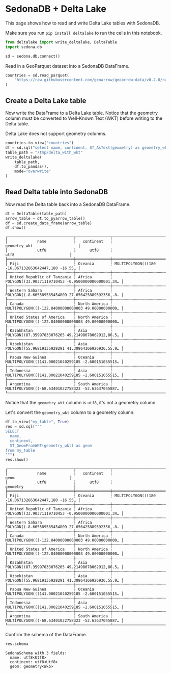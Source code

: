 # SedonaDB + Delta Lake

This page shows how to read and write Delta Lake tables with SedonaDB.

Make sure you run `pip install deltalake` to run the cells in this notebook.


```python
from deltalake import write_deltalake, DeltaTable
import sedona.db

sd = sedona.db.connect()
```

Read in a GeoParquet dataset into a SedonaDB DataFrame.


```python
countries = sd.read_parquet(
    "https://raw.githubusercontent.com/geoarrow/geoarrow-data/v0.2.0/natural-earth/files/natural-earth_countries_geo.parquet"
)
```

## Create a Delta Lake table

Now write the DataFrame to a Delta Lake table.  Notice that the geometry column must be converted to Well-Known Text (WKT) before writing to the Delta table.

Delta Lake does not support geometry columns.


```python
countries.to_view("countries")
df = sd.sql("select name, continent, ST_AsText(geometry) as geometry_wkt from countries")
table_path = "/tmp/delta_with_wkt"
write_deltalake(
    table_path,
    df.to_pandas(),
    mode="overwrite"
)
```

## Read Delta table into SedonaDB

Now read the Delta table back into a SedonaDB DataFrame.


```python
dt = DeltaTable(table_path)
arrow_table = dt.to_pyarrow_table()
df = sd.create_data_frame(arrow_table)
df.show()
```

    ┌─────────────────────────────┬───────────────┬────────────────────────────────────────────────────┐
    │             name            ┆   continent   ┆                    geometry_wkt                    │
    │             utf8            ┆      utf8     ┆                        utf8                        │
    ╞═════════════════════════════╪═══════════════╪════════════════════════════════════════════════════╡
    │ Fiji                        ┆ Oceania       ┆ MULTIPOLYGON(((180 -16.067132663642447,180 -16.55… │
    ├╌╌╌╌╌╌╌╌╌╌╌╌╌╌╌╌╌╌╌╌╌╌╌╌╌╌╌╌╌┼╌╌╌╌╌╌╌╌╌╌╌╌╌╌╌┼╌╌╌╌╌╌╌╌╌╌╌╌╌╌╌╌╌╌╌╌╌╌╌╌╌╌╌╌╌╌╌╌╌╌╌╌╌╌╌╌╌╌╌╌╌╌╌╌╌╌╌╌┤
    │ United Republic of Tanzania ┆ Africa        ┆ POLYGON((33.90371119710453 -0.9500000000000001,34… │
    ├╌╌╌╌╌╌╌╌╌╌╌╌╌╌╌╌╌╌╌╌╌╌╌╌╌╌╌╌╌┼╌╌╌╌╌╌╌╌╌╌╌╌╌╌╌┼╌╌╌╌╌╌╌╌╌╌╌╌╌╌╌╌╌╌╌╌╌╌╌╌╌╌╌╌╌╌╌╌╌╌╌╌╌╌╌╌╌╌╌╌╌╌╌╌╌╌╌╌┤
    │ Western Sahara              ┆ Africa        ┆ POLYGON((-8.665589565454809 27.656425889592356,-8… │
    ├╌╌╌╌╌╌╌╌╌╌╌╌╌╌╌╌╌╌╌╌╌╌╌╌╌╌╌╌╌┼╌╌╌╌╌╌╌╌╌╌╌╌╌╌╌┼╌╌╌╌╌╌╌╌╌╌╌╌╌╌╌╌╌╌╌╌╌╌╌╌╌╌╌╌╌╌╌╌╌╌╌╌╌╌╌╌╌╌╌╌╌╌╌╌╌╌╌╌┤
    │ Canada                      ┆ North America ┆ MULTIPOLYGON(((-122.84000000000003 49.00000000000… │
    ├╌╌╌╌╌╌╌╌╌╌╌╌╌╌╌╌╌╌╌╌╌╌╌╌╌╌╌╌╌┼╌╌╌╌╌╌╌╌╌╌╌╌╌╌╌┼╌╌╌╌╌╌╌╌╌╌╌╌╌╌╌╌╌╌╌╌╌╌╌╌╌╌╌╌╌╌╌╌╌╌╌╌╌╌╌╌╌╌╌╌╌╌╌╌╌╌╌╌┤
    │ United States of America    ┆ North America ┆ MULTIPOLYGON(((-122.84000000000003 49.00000000000… │
    ├╌╌╌╌╌╌╌╌╌╌╌╌╌╌╌╌╌╌╌╌╌╌╌╌╌╌╌╌╌┼╌╌╌╌╌╌╌╌╌╌╌╌╌╌╌┼╌╌╌╌╌╌╌╌╌╌╌╌╌╌╌╌╌╌╌╌╌╌╌╌╌╌╌╌╌╌╌╌╌╌╌╌╌╌╌╌╌╌╌╌╌╌╌╌╌╌╌╌┤
    │ Kazakhstan                  ┆ Asia          ┆ POLYGON((87.35997033076265 49.21498078062912,86.5… │
    ├╌╌╌╌╌╌╌╌╌╌╌╌╌╌╌╌╌╌╌╌╌╌╌╌╌╌╌╌╌┼╌╌╌╌╌╌╌╌╌╌╌╌╌╌╌┼╌╌╌╌╌╌╌╌╌╌╌╌╌╌╌╌╌╌╌╌╌╌╌╌╌╌╌╌╌╌╌╌╌╌╌╌╌╌╌╌╌╌╌╌╌╌╌╌╌╌╌╌┤
    │ Uzbekistan                  ┆ Asia          ┆ POLYGON((55.96819135928291 41.30864166926936,55.9… │
    ├╌╌╌╌╌╌╌╌╌╌╌╌╌╌╌╌╌╌╌╌╌╌╌╌╌╌╌╌╌┼╌╌╌╌╌╌╌╌╌╌╌╌╌╌╌┼╌╌╌╌╌╌╌╌╌╌╌╌╌╌╌╌╌╌╌╌╌╌╌╌╌╌╌╌╌╌╌╌╌╌╌╌╌╌╌╌╌╌╌╌╌╌╌╌╌╌╌╌┤
    │ Papua New Guinea            ┆ Oceania       ┆ MULTIPOLYGON(((141.00021040259185 -2.600151055515… │
    ├╌╌╌╌╌╌╌╌╌╌╌╌╌╌╌╌╌╌╌╌╌╌╌╌╌╌╌╌╌┼╌╌╌╌╌╌╌╌╌╌╌╌╌╌╌┼╌╌╌╌╌╌╌╌╌╌╌╌╌╌╌╌╌╌╌╌╌╌╌╌╌╌╌╌╌╌╌╌╌╌╌╌╌╌╌╌╌╌╌╌╌╌╌╌╌╌╌╌┤
    │ Indonesia                   ┆ Asia          ┆ MULTIPOLYGON(((141.00021040259185 -2.600151055515… │
    ├╌╌╌╌╌╌╌╌╌╌╌╌╌╌╌╌╌╌╌╌╌╌╌╌╌╌╌╌╌┼╌╌╌╌╌╌╌╌╌╌╌╌╌╌╌┼╌╌╌╌╌╌╌╌╌╌╌╌╌╌╌╌╌╌╌╌╌╌╌╌╌╌╌╌╌╌╌╌╌╌╌╌╌╌╌╌╌╌╌╌╌╌╌╌╌╌╌╌┤
    │ Argentina                   ┆ South America ┆ MULTIPOLYGON(((-68.63401022758323 -52.63637045887… │
    └─────────────────────────────┴───────────────┴────────────────────────────────────────────────────┘


Notice that the `geometry_wkt` column is `utf8`, it's not a geometry column.

Let's convert the `geometry_wkt` column to a geometry column.


```python
df.to_view("my_table", True)
res = sd.sql("""
SELECT
  name,
  continent,
  ST_GeomFromWKT(geometry_wkt) as geom
from my_table
""")
res.show()
```

    ┌─────────────────────────────┬───────────────┬────────────────────────────────────────────────────┐
    │             name            ┆   continent   ┆                        geom                        │
    │             utf8            ┆      utf8     ┆                      geometry                      │
    ╞═════════════════════════════╪═══════════════╪════════════════════════════════════════════════════╡
    │ Fiji                        ┆ Oceania       ┆ MULTIPOLYGON(((180 -16.067132663642447,180 -16.55… │
    ├╌╌╌╌╌╌╌╌╌╌╌╌╌╌╌╌╌╌╌╌╌╌╌╌╌╌╌╌╌┼╌╌╌╌╌╌╌╌╌╌╌╌╌╌╌┼╌╌╌╌╌╌╌╌╌╌╌╌╌╌╌╌╌╌╌╌╌╌╌╌╌╌╌╌╌╌╌╌╌╌╌╌╌╌╌╌╌╌╌╌╌╌╌╌╌╌╌╌┤
    │ United Republic of Tanzania ┆ Africa        ┆ POLYGON((33.90371119710453 -0.9500000000000001,34… │
    ├╌╌╌╌╌╌╌╌╌╌╌╌╌╌╌╌╌╌╌╌╌╌╌╌╌╌╌╌╌┼╌╌╌╌╌╌╌╌╌╌╌╌╌╌╌┼╌╌╌╌╌╌╌╌╌╌╌╌╌╌╌╌╌╌╌╌╌╌╌╌╌╌╌╌╌╌╌╌╌╌╌╌╌╌╌╌╌╌╌╌╌╌╌╌╌╌╌╌┤
    │ Western Sahara              ┆ Africa        ┆ POLYGON((-8.665589565454809 27.656425889592356,-8… │
    ├╌╌╌╌╌╌╌╌╌╌╌╌╌╌╌╌╌╌╌╌╌╌╌╌╌╌╌╌╌┼╌╌╌╌╌╌╌╌╌╌╌╌╌╌╌┼╌╌╌╌╌╌╌╌╌╌╌╌╌╌╌╌╌╌╌╌╌╌╌╌╌╌╌╌╌╌╌╌╌╌╌╌╌╌╌╌╌╌╌╌╌╌╌╌╌╌╌╌┤
    │ Canada                      ┆ North America ┆ MULTIPOLYGON(((-122.84000000000003 49.00000000000… │
    ├╌╌╌╌╌╌╌╌╌╌╌╌╌╌╌╌╌╌╌╌╌╌╌╌╌╌╌╌╌┼╌╌╌╌╌╌╌╌╌╌╌╌╌╌╌┼╌╌╌╌╌╌╌╌╌╌╌╌╌╌╌╌╌╌╌╌╌╌╌╌╌╌╌╌╌╌╌╌╌╌╌╌╌╌╌╌╌╌╌╌╌╌╌╌╌╌╌╌┤
    │ United States of America    ┆ North America ┆ MULTIPOLYGON(((-122.84000000000003 49.00000000000… │
    ├╌╌╌╌╌╌╌╌╌╌╌╌╌╌╌╌╌╌╌╌╌╌╌╌╌╌╌╌╌┼╌╌╌╌╌╌╌╌╌╌╌╌╌╌╌┼╌╌╌╌╌╌╌╌╌╌╌╌╌╌╌╌╌╌╌╌╌╌╌╌╌╌╌╌╌╌╌╌╌╌╌╌╌╌╌╌╌╌╌╌╌╌╌╌╌╌╌╌┤
    │ Kazakhstan                  ┆ Asia          ┆ POLYGON((87.35997033076265 49.21498078062912,86.5… │
    ├╌╌╌╌╌╌╌╌╌╌╌╌╌╌╌╌╌╌╌╌╌╌╌╌╌╌╌╌╌┼╌╌╌╌╌╌╌╌╌╌╌╌╌╌╌┼╌╌╌╌╌╌╌╌╌╌╌╌╌╌╌╌╌╌╌╌╌╌╌╌╌╌╌╌╌╌╌╌╌╌╌╌╌╌╌╌╌╌╌╌╌╌╌╌╌╌╌╌┤
    │ Uzbekistan                  ┆ Asia          ┆ POLYGON((55.96819135928291 41.30864166926936,55.9… │
    ├╌╌╌╌╌╌╌╌╌╌╌╌╌╌╌╌╌╌╌╌╌╌╌╌╌╌╌╌╌┼╌╌╌╌╌╌╌╌╌╌╌╌╌╌╌┼╌╌╌╌╌╌╌╌╌╌╌╌╌╌╌╌╌╌╌╌╌╌╌╌╌╌╌╌╌╌╌╌╌╌╌╌╌╌╌╌╌╌╌╌╌╌╌╌╌╌╌╌┤
    │ Papua New Guinea            ┆ Oceania       ┆ MULTIPOLYGON(((141.00021040259185 -2.600151055515… │
    ├╌╌╌╌╌╌╌╌╌╌╌╌╌╌╌╌╌╌╌╌╌╌╌╌╌╌╌╌╌┼╌╌╌╌╌╌╌╌╌╌╌╌╌╌╌┼╌╌╌╌╌╌╌╌╌╌╌╌╌╌╌╌╌╌╌╌╌╌╌╌╌╌╌╌╌╌╌╌╌╌╌╌╌╌╌╌╌╌╌╌╌╌╌╌╌╌╌╌┤
    │ Indonesia                   ┆ Asia          ┆ MULTIPOLYGON(((141.00021040259185 -2.600151055515… │
    ├╌╌╌╌╌╌╌╌╌╌╌╌╌╌╌╌╌╌╌╌╌╌╌╌╌╌╌╌╌┼╌╌╌╌╌╌╌╌╌╌╌╌╌╌╌┼╌╌╌╌╌╌╌╌╌╌╌╌╌╌╌╌╌╌╌╌╌╌╌╌╌╌╌╌╌╌╌╌╌╌╌╌╌╌╌╌╌╌╌╌╌╌╌╌╌╌╌╌┤
    │ Argentina                   ┆ South America ┆ MULTIPOLYGON(((-68.63401022758323 -52.63637045887… │
    └─────────────────────────────┴───────────────┴────────────────────────────────────────────────────┘


Confirm the schema of the DataFrame.


```python
res.schema
```




    SedonaSchema with 3 fields:
      name: utf8<Utf8>
      continent: utf8<Utf8>
      geom: geometry<Wkb>
